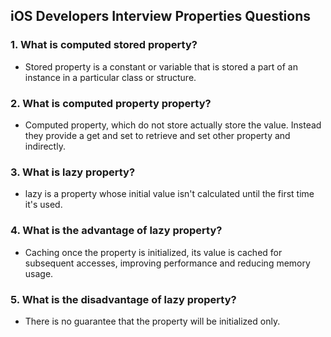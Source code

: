## iOS Developers Interview Properties Questions

### 1. What is computed stored property?
  - Stored property is a constant or variable that is stored a part of an instance in a particular class or structure.
    
### 2. What is computed property property?
  - Computed property, which do not store actually store the value. Instead they provide a get and  set to retrieve and set other property and indirectly.

### 3. What is lazy property?
  - lazy is a property whose initial value isn't calculated until the first time it's used.

### 4. What is the advantage of lazy property?
  - Caching once the property is initialized, its value is cached for subsequent accesses, improving performance and reducing memory usage.

### 5. What is the disadvantage of lazy property?
  - There is no guarantee that the property will be initialized only. 
